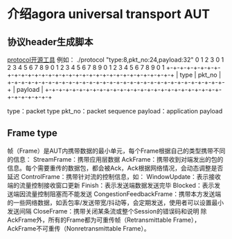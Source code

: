 # 介绍agora universal transport AUT

## 协议header生成脚本
[protocol开源工具](https://github.com/xia224/protocol)
例如： ./protocol "type:8,pkt_no:24,payload:32"
0                   1                   2                   3
 0 1 2 3 4 5 6 7 8 9 0 1 2 3 4 5 6 7 8 9 0 1 2 3 4 5 6 7 8 9 0 1
+-+-+-+-+-+-+-+-+-+-+-+-+-+-+-+-+-+-+-+-+-+-+-+-+-+-+-+-+-+-+-+-+
|      type     |                     pkt_no                    |
+-+-+-+-+-+-+-+-+-+-+-+-+-+-+-+-+-+-+-+-+-+-+-+-+-+-+-+-+-+-+-+-+
|                            payload                            |
+-+-+-+-+-+-+-+-+-+-+-+-+-+-+-+-+-+-+-+-+-+-+-+-+-+-+-+-+-+-+-+-+

type：packet type
pkt_no：packet sequence
payload：application payload

## Frame type
帧（Frame）是AUT内携带数据的最小单元，每个Frame根据自己的类型携带不同的信息：
StreamFrame：携带应用层数据
AckFrame：携带收到对端发出的包的信息。每个需要重传的数据包，都会被Ack，Ack根据网络情况，会动态调整是否延迟
ControlFrame：携带针对流的控制信息，如：
    WindowUpdate：表示接收端的流量控制接收窗口更新
    Finish：表示发送端数据发送完毕
    Blocked：表示发送端因流量控制阻塞而不能发送
CongestionFeedbackFrame：携带本方发送端的一些网络数据，如丢包率/发送带宽/抖动等，会定期发送，使用者可以设置最小发送间隔
CloseFrame：携带关闭某条流或整个Session的错误码和说明
除AckFrame外，所有的Frame都为可重传帧（Retransmittable Frame），AckFrame不可重传（Nonretransmittable Frame）。
